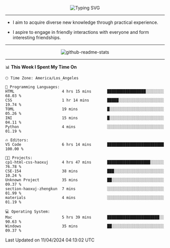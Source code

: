 <p align="center">
  <img src="https://readme-typing-svg.demolab.com?font=Fira+Code&weight=500&size=32&duration=2500&pause=1600&center=true&vCenter=true&random=false&width=1024&height=64&lines=Hi+there+%F0%9F%91%8B;I'm+delighted+you+could+make+it+here+%F0%9F%8E%89;I'm+Harry%2C+a+college+student+still+finding+my+way" alt="Typing SVG" />
</p>


---


- I aim to acquire diverse new knowledge through practical experience.

- I aspire to engage in friendly interactions with everyone and form interesting friendships.


---


<p align="center">
  <img src="https://github-readme-stats.vercel.app/api?username=Harry-Jing&show_icons=true" alt="github-readme-stats"/>
</p>


---

<!--START_SECTION:waka-->
📊 **This Week I Spent My Time On** 

```text
🕑︎ Time Zone: America/Los_Angeles

💬 Programming Languages: 
HTML                     4 hrs 15 mins       █████████████████░░░░░░░░   68.03 % 
CSS                      1 hr 14 mins        █████░░░░░░░░░░░░░░░░░░░░   19.74 % 
TOML                     19 mins             █░░░░░░░░░░░░░░░░░░░░░░░░   05.26 % 
INI                      15 mins             █░░░░░░░░░░░░░░░░░░░░░░░░   04.11 % 
Python                   4 mins              ░░░░░░░░░░░░░░░░░░░░░░░░░   01.19 % 

🔥 Editors: 
VS Code                  6 hrs 14 mins       █████████████████████████   100.00 % 

🐱‍💻 Projects: 
cp1-html-css-haoxuj      4 hrs 47 mins       ███████████████████░░░░░░   76.78 % 
CSE-154                  38 mins             ███░░░░░░░░░░░░░░░░░░░░░░   10.24 % 
Unknown Project          35 mins             ██░░░░░░░░░░░░░░░░░░░░░░░   09.37 % 
section-haoxuj-zhengkun  7 mins              ░░░░░░░░░░░░░░░░░░░░░░░░░   01.99 % 
materials                4 mins              ░░░░░░░░░░░░░░░░░░░░░░░░░   01.19 % 

💻 Operating System: 
Mac                      5 hrs 39 mins       ███████████████████████░░   90.63 % 
Windows                  35 mins             ██░░░░░░░░░░░░░░░░░░░░░░░   09.37 % 
```


 Last Updated on 11/04/2024 04:13:02 UTC
<!--END_SECTION:waka-->
